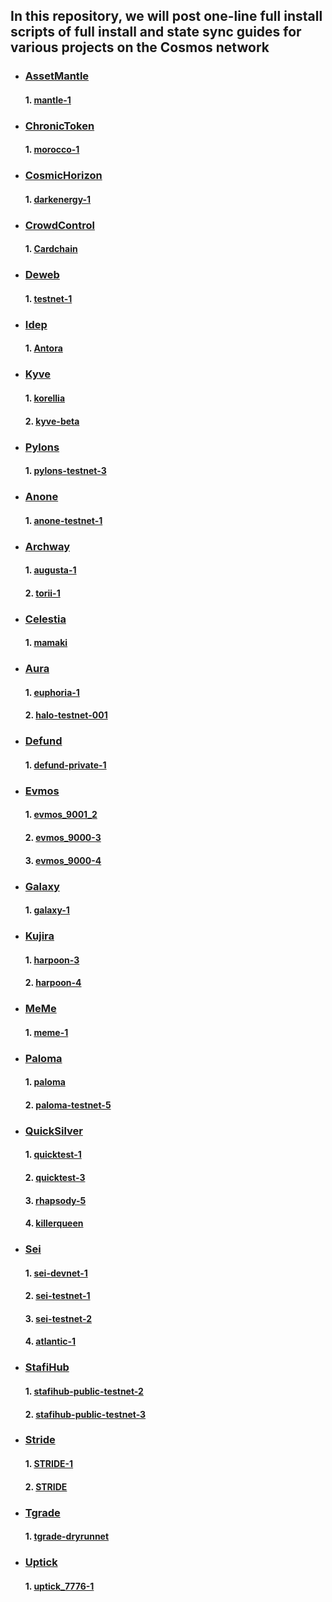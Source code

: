## In this repository, we will post one-line full install scripts of full install and state sync guides for various projects on the Cosmos network

* ### [AssetMantle](https://github.com/StakeTake/guidecosmos/tree/main/AssetMantle/mantle-1)
  #### 1. [mantle-1](https://github.com/StakeTake/guidecosmos/tree/main/AssetMantle/mantle-1)
* ### [ChronicToken](https://github.com/StakeTake/guidecosmos/tree/main/ChronicToken/morocco-1)
  #### 1. [morocco-1](https://github.com/StakeTake/guidecosmos/tree/main/ChronicToken/morocco-1)
* ### [CosmicHorizon](https://github.com/StakeTake/guidecosmos/tree/main/CoHo/darkenergy-1)
  #### 1. [darkenergy-1](https://github.com/StakeTake/guidecosmos/tree/main/CoHo/darkenergy-1)
* ### [CrowdControl](https://github.com/StakeTake/guidecosmos/tree/main/CrowdControl/Cardchain)
  #### 1. [Cardchain](https://github.com/StakeTake/guidecosmos/tree/main/CrowdControl/Cardchain)
* ### [Deweb](https://github.com/StakeTake/guidecosmos/tree/main/DWS/testnet-1)
  #### 1. [testnet-1](https://github.com/StakeTake/guidecosmos/tree/main/DWS/testnet-1)
* ### [Idep](https://github.com/StakeTake/guidecosmos/tree/main/IDEP/Antora)
  #### 1. [Antora](https://github.com/StakeTake/guidecosmos/tree/main/IDEP/Antora)
* ### [Kyve](https://github.com/StakeTake/guidecosmos/tree/main/KYVE)
  #### 1. [korellia](https://github.com/StakeTake/guidecosmos/tree/main/KYVE/korellia)
  #### 2. [kyve-beta](https://github.com/StakeTake/guidecosmos/tree/main/KYVE/kyve-beta)
* ### [Pylons](https://github.com/StakeTake/guidecosmos/tree/main/Pylons-tech/pylons-testnet-3)
  #### 1. [pylons-testnet-3](https://github.com/StakeTake/guidecosmos/tree/main/Pylons-tech/pylons-testnet-3)
* ### [Anone](https://github.com/StakeTake/guidecosmos/tree/main/anone/anone-testnet-1)
  #### 1. [anone-testnet-1](https://github.com/StakeTake/guidecosmos/tree/main/anone/anone-testnet-1)
* ### [Archway](https://github.com/StakeTake/guidecosmos/tree/main/archway)
  #### 1. [augusta-1](https://github.com/StakeTake/guidecosmos/tree/main/archway/augusta-1)
  #### 2. [torii-1](https://github.com/StakeTake/guidecosmos/tree/main/archway/torii-1)
* ### [Celestia](https://github.com/StakeTake/guidecosmos/tree/main/celestia/mamaki)
  #### 1. [mamaki](https://github.com/StakeTake/guidecosmos/tree/main/celestia/mamaki)
* ### [Aura](https://github.com/StakeTake/guidecosmos/tree/main/aura)
  #### 1. [euphoria-1](https://github.com/StakeTake/guidecosmos/tree/main/aura/euphoria-1)
  #### 2. [halo-testnet-001](https://github.com/StakeTake/guidecosmos/tree/main/aura/euphoria-1)
* ### [Defund](https://github.com/StakeTake/guidecosmos/tree/main/defund-labs/defund-private-1)
  #### 1. [defund-private-1](https://github.com/StakeTake/guidecosmos/tree/main/defund-labs/defund-private-1)
* ### [Evmos](https://github.com/StakeTake/guidecosmos/tree/main/evmos)
  #### 1. [evmos_9001_2](https://github.com/StakeTake/guidecosmos/tree/main/evmos/evmos_9001_2)
  #### 2. [evmos_9000-3](https://github.com/StakeTake/guidecosmos/tree/main/evmos/evmos_9000-3)
  #### 3. [evmos_9000-4](https://github.com/StakeTake/guidecosmos/tree/main/evmos/evmos_9000-4)
* ### [Galaxy](https://github.com/StakeTake/guidecosmos/tree/main/galaxies-labs/galaxy-1)
  #### 1. [galaxy-1](https://github.com/StakeTake/guidecosmos/tree/main/galaxies-labs/galaxy-1)
* ### [Kujira](https://github.com/StakeTake/guidecosmos/tree/main/kujira)
  #### 1. [harpoon-3](https://github.com/StakeTake/guidecosmos/tree/main/kujira/harpoon-3)
  #### 2. [harpoon-4](https://github.com/StakeTake/guidecosmos/tree/main/kujira/harpoon-4)
* ### [MeMe](https://github.com/StakeTake/guidecosmos/tree/main/meme/meme-1)
  #### 1. [meme-1](https://github.com/StakeTake/guidecosmos/tree/main/meme/meme-1)
* ### [Paloma](https://github.com/StakeTake/guidecosmos/tree/main/paloma)
  #### 1. [paloma](https://github.com/StakeTake/guidecosmos/tree/main/paloma/paloma)
  #### 2. [paloma-testnet-5](https://github.com/StakeTake/guidecosmos/tree/main/paloma/paloma-testnet-5)
* ### [QuickSilver](https://github.com/StakeTake/guidecosmos/tree/main/quicksilver)
  #### 1. [quicktest-1](https://github.com/StakeTake/guidecosmos/tree/main/quicksilver/quicktest-1)
  #### 2. [quicktest-3](https://github.com/StakeTake/guidecosmos/tree/main/quicksilver/quicktest-3)
  #### 3. [rhapsody-5](https://github.com/StakeTake/guidecosmos/tree/main/quicksilver/rhapsody-5)
  #### 4. [killerqueen](https://github.com/StakeTake/guidecosmos/tree/main/quicksilver/killerqueen)
* ### [Sei](https://github.com/StakeTake/guidecosmos/tree/main/sei)
  #### 1. [sei-devnet-1](https://github.com/StakeTake/guidecosmos/tree/main/sei/sei-devnet-1)
  #### 2. [sei-testnet-1](https://github.com/StakeTake/guidecosmos/tree/main/sei/sei-testnet-1)
  #### 3. [sei-testnet-2](https://github.com/StakeTake/guidecosmos/tree/main/sei/sei-testnet-2)
  #### 4. [atlantic-1](https://github.com/StakeTake/guidecosmos/tree/main/sei/atlantic-1)
* ### [StafiHub](https://github.com/StakeTake/guidecosmos/tree/main/stafihub)
  #### 1. [stafihub-public-testnet-2](https://github.com/StakeTake/guidecosmos/tree/main/stafihub/stafihub-public-testnet-2)
  #### 2. [stafihub-public-testnet-3](https://github.com/StakeTake/guidecosmos/tree/main/stafihub/stafihub-public-testnet-3)
* ### [Stride](https://github.com/StakeTake/guidecosmos/tree/main/stride)
  #### 1. [STRIDE-1](https://github.com/StakeTake/guidecosmos/tree/main/stride/STRIDE-1)
  #### 2. [STRIDE](https://github.com/StakeTake/guidecosmos/tree/main/stride/STRIDE)
* ### [Tgrade](https://github.com/StakeTake/guidecosmos/tree/main/tgrade/tgrade-dryrunnet)
  #### 1. [tgrade-dryrunnet](https://github.com/StakeTake/guidecosmos/tree/main/tgrade/tgrade-dryrunnet)
* ### [Uptick](https://github.com/StakeTake/guidecosmos/tree/main/uptick/uptick_7776-1)
  #### 1. [uptick_7776-1](https://github.com/StakeTake/guidecosmos/tree/main/uptick/uptick_7776-1)
